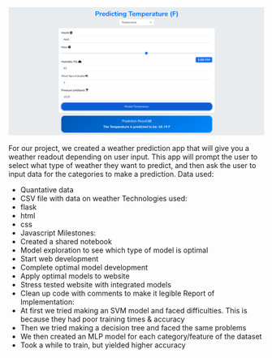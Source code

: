 ![image](./interface.png)

For our project, we created a weather prediction app that will give you a weather readout depending on user input.
This app will prompt the user to select what type of weather they want to predict, and then ask the user to input data for the categories to make a prediction. 
Data used:
  - Quantative data
  - CSV file with data on weather
Technologies used:
  - flask
  - html
  - css
  - Javascript
Milestones:
  - Created a shared notebook
  - Model exploration to see which type of model is optimal
  - Start web development
  - Complete optimal model development
  - Apply optimal models to website
  - Stress tested website with integrated models
  - Clean up code with comments to make it legible
Report of Implementation:
  - At first we tried making an SVM model and faced difficulties. This is because they had poor training times & accuracy
  - Then we tried making a decision tree and faced the same problems
  - We then created an MLP model for each category/feature of the dataset
  - Took a while to train, but yielded higher accuracy
